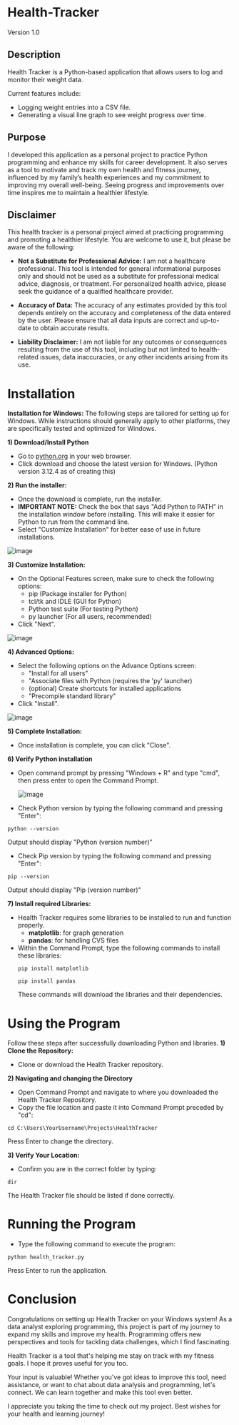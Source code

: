 # Health-Tracker

Version 1.0

## Description
Health Tracker is a Python-based application that allows users to log and monitor their weight data.

Current features include:
- Logging weight entries into a CSV file.
- Generating a visual line graph to see weight progress over time.

## Purpose
I developed this application as a personal project to practice Python programming and enhance my skills for career development. It also serves as a tool to motivate and track my own health and fitness journey, influenced by my family’s health experiences and my commitment to improving my overall well-being. Seeing progress and improvements over time inspires me to maintain a healthier lifestyle.

## Disclaimer
This health tracker is a personal project aimed at practicing programming and promoting a healthier lifestyle. You are welcome to use it, but please be aware of the following:

- **Not a Substitute for Professional Advice:** I am not a healthcare professional. This tool is intended for general informational purposes only and should not be used as a substitute for professional medical advice, diagnosis, or treatment. For personalized health advice, please seek the guidance of a qualified healthcare provider.

- **Accuracy of Data:** The accuracy of any estimates provided by this tool depends entirely on the accuracy and completeness of the data entered by the user. Please ensure that all data inputs are correct and up-to-date to obtain accurate results.

- **Liability Disclaimer:** I am not liable for any outcomes or consequences resulting from the use of this tool, including but not limited to health-related issues, data inaccuracies, or any other incidents arising from its use.

# Installation
**Installation for Windows:** The following steps are tailored for setting up for Windows. While instructions should generally apply to other platforms, they are specifically tested and optimized for Windows.

**1) Download/Install Python**
- Go to [python.org](https://www.python.org/) in your web browser.
- Click download and choose the latest version for Windows. (Python version 3.12.4 as of creating this)

**2) Run the installer:**
- Once the download is complete, run the installer.
- **IMPORTANT NOTE:** Check the box that says "Add Python to PATH" in the installation window before installing. This will make it easier for Python to run from the command line.
- Select "Customize Installation" for better ease of use in future installations.
  
![image](https://github.com/user-attachments/assets/042390a8-37f5-489b-9b9f-01fa8704b2e8)

**3) Customize Installation:**
- On the Optional Features screen, make sure to check the following options:
  - pip (Package installer for Python)
  - tcl/tk and IDLE (GUI for Python)
  - Python test suite (For testing Python)
  - py launcher (For all users, recommended)
- Click "Next".

![image](https://github.com/user-attachments/assets/4e46d889-453c-4529-b953-02224fd6c1a5)

**4) Advanced Options:**
- Select the following options on the Advance Options screen:
  - "Install for all users"
  - "Associate files with Python (requires the 'py' launcher)
  - (optional) Create shortcuts for installed applications
  - "Precompile standard library"
- Click "Install".

![image](https://github.com/user-attachments/assets/1ba58e56-6933-485a-948a-677f0978ab6e)

**5) Complete Installation:**
- Once installation is complete, you can click "Close".

**6) Verify Python installation**
- Open command prompt by pressing "Windows + R" and type "cmd", then press enter to open the Command Prompt.
  
  ![image](https://github.com/user-attachments/assets/07553af0-2dbf-421c-906d-0728558d8876)

- Check Python version by typing the following command and pressing "Enter":
```
python --version
```
Output should display "Python (version number)"

- Check Pip version by typing the following command and pressing "Enter":
```
pip --version
```
Output should display "Pip (version number)"

**7) Install required Libraries:**
- Health Tracker requires some libraries to be installed to run and function properly.
    - **matplotlib**: for graph generation
    - **pandas**: for handling CVS files
- Within the Command Prompt, type the following commands to install these libraries:
  ```
  pip install matplotlib
  ```
  ```
  pip install pandas
  ```
  These commands will download the libraries and their dependencies.

# Using the Program
Follow these steps after successfully downloading Python and libraries.
**1) Clone the Repository:**
- Clone or download the Health Tracker repository.

**2) Navigating and changing the Directory**
- Open Command Prompt and navigate to where you downloaded the Health Tracker Repository.
- Copy the file location and paste it into Command Prompt preceded by "cd":
```
cd C:\Users\YourUsername\Projects\HealthTracker
```
Press Enter to change the directory.

**3) Verify Your Location:**
- Confirm you are in the correct folder by typing:
```
dir
```
The Health Tracker file should be listed if done correctly.

# Running the Program
- Type the following command to execute the program:
```
python health_tracker.py
```
Press Enter to run the application.

# Conclusion
Congratulations on setting up Health Tracker on your Windows system! As a data analyst exploring programming, this project is part of my journey to expand my skills and improve my health. Programming offers new perspectives and tools for tackling data challenges, which I find fascinating.

Health Tracker is a tool that's helping me stay on track with my fitness goals. I hope it proves useful for you too.

Your input is valuable! Whether you've got ideas to improve this tool, need assistance, or want to chat about data analysis and programming, let's connect. We can learn together and make this tool even better.

I appreciate you taking the time to check out my project. Best wishes for your health and learning journey!
  
